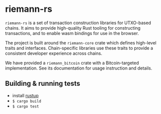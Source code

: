# riemann-rs

`riemann-rs` is a set of transaction construction libraries for UTXO-based
chains. It aims to provide high-quality Rust tooling for constructing
transactions, and to enable wasm bindings for use in the browser.

The project is built around the `riemann-core` crate which defines high-level
traits and interfaces. Chain-specific libraries use these traits to provide
a consistent developer experience across chains.

We have provided a `riemann_bitcoin` crate with a Bitcoin-targeted
implementation. See its documentation for usage instruction and details.

## Building & running tests

- install [rustup](https://rustup.rs/)
- `$ cargo build`
- `$ cargo test`
